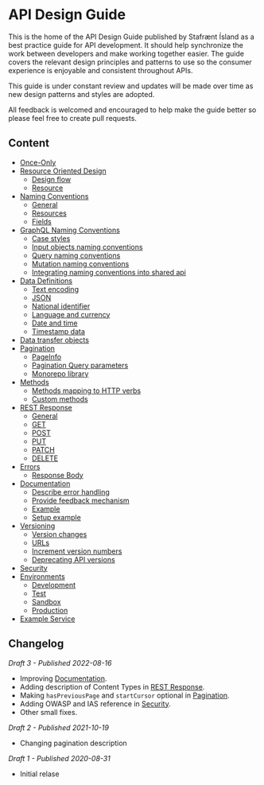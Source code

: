 # API Design Guide

This is the home of the API Design Guide published by Stafrænt Ísland as a best practice guide for API development. It should help synchronize the work between developers and make working together easier. The guide covers the relevant design principles and patterns to use so the consumer experience is enjoyable and consistent throughout APIs.

This guide is under constant review and updates will be made over time as new design patterns and styles are adopted.

All feedback is welcomed and encouraged to help make the guide better so please feel free to create pull requests.

## Content

- [Once-Only](once-only.md)
- [Resource Oriented Design](resource-oriented-design.md)
  - [Design flow](resource-oriented-design.md#design-flow)
  - [Resource](resource-oriented-design.md#resources)
- [Naming Conventions](naming-conventions.md)
  - [General](naming-conventions.md#general)
  - [Resources](naming-conventions.md#resources)
  - [Fields](naming-conventions.md#fields)
- [GraphQL Naming Conventions](graphql-naming-conventions.md)
  - [Case styles](graphql-naming-conventions.md#case-styles)
  - [Input objects naming conventions](graphql-naming-conventions.md#input-objects-naming-conventions)
  - [Query naming conventions](graphql-naming-conventions.md#query-naming-conventions)
  - [Mutation naming conventions](graphql-naming-conventions.md#mutation-naming-conventions)
  - [Integrating naming conventions into shared api](graphql-naming-conventions.md#integrating-naming-conventions-into-shared-api)
- [Data Definitions](data-definitions.md)
  - [Text encoding](data-definitions.md#text-encoding)
  - [JSON](data-definitions.md#json)
  - [National identifier](data-definitions.md#national-identifier)
  - [Language and currency](data-definitions.md#language-and-currency)
  - [Date and time](data-definitions.md#date-and-time)
  - [Timestamp data](data-definitions.md#timestamp-data)
- [Data transfer objects](data-transfer-objects.md)
- [Pagination](pagination.md)
  - [PageInfo](pagination.md#pageinfo)
  - [Pagination Query parameters](pagination.md#pagination-query-parameters)
  - [Monorepo library](pagination.md#monorepo-library)
- [Methods](methods.md)
  - [Methods mapping to HTTP verbs](methods.md#methods-mapping-to-http-verbs)
  - [Custom methods](methods.md#custom-methods)
- [REST Response](rest-response.md)
  - [General](rest-response.md#general)
  - [GET](rest-response.md#get)
  - [POST](rest-response.md#post)
  - [PUT](rest-response.md#put)
  - [PATCH](rest-response.md#patch)
  - [DELETE](rest-response.md#delete)
- [Errors](errors.md)
  - [Response Body](errors.md#response-body)
- [Documentation](documentation.md)
  - [Describe error handling](documentation.md#describe-error-handling)
  - [Provide feedback mechanism](documentation.md#provide-feedback-mechanism)
  - [Example](documentation.md#example)
  - [Setup example](documentation.md#setup-example)
- [Versioning](versioning.md)
  - [Version changes](versioning.md#version-changes)
  - [URLs](versioning.md#urls)
  - [Increment version numbers](versioning.md#increment-version-numbers)
  - [Deprecating API versions](versioning.md#deprecating-api-versions)
- [Security](security.md)
- [Environments](environments.md)
  - [Development](environments.md#development-environment)
  - [Test](environments.md#test-environment-for-providers-of-an-api)
  - [Sandbox](environments.md#sandbox-environment-for-consumers-of-an-api)
  - [Production](environments.md#production-environment)
- [Example Service](example.md)

## Changelog

_Draft 3 - Published 2022-08-16_

- Improving [Documentation](documentation.md).
- Adding description of Content Types in [REST Response](rest-response.md).
- Making `hasPreviousPage` and `startCursor` optional in [Pagination](pagination.md).
- Adding OWASP and IAS reference in [Security](security.md).
- Other small fixes.

_Draft 2 - Published 2021-10-19_

- Changing pagination description

_Draft 1 - Published 2020-08-31_

- Initial relase
